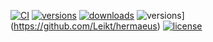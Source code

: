 [![CI](https://github.com/Leikt/hermaeus/workflows/CI/badge.svg?event=push)](https://github.com/Leikt/hermaeus/actions?query=event%3Apush+branch%3Amain+workflow%3ACI)
[![versions](https://img.shields.io/pypi/pyversions/hermaeus.svg)](https://github.com/Leikt/hermaeus)
[![downloads](https://static.pepy.tech/badge/hermaeus/month)](https://pepy.tech/project/hermaeus)
![versions](https://img.shields.io/pypi/pyversions/hermaeus.svg)](https://github.com/Leikt/hermaeus)
[![license](https://img.shields.io/github/license/Leikt/hermaeus.svg)](https://github.com/Leikt/hermaeus/blob/main/LICENSE)